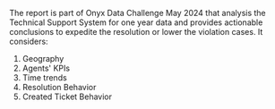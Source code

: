 The report is part of Onyx Data Challenge May 2024 that analysis the Technical Support System for one year data and provides actionable conclusions to expedite the resolution or lower the violation cases. 
It considers:

1. Geography
2. Agents' KPIs
3. Time trends
4. Resolution Behavior
5. Created Ticket Behavior 

 
